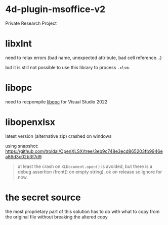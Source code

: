 # 4d-plugin-msoffice-v2
Private Research Project

# libxlnt

need to relax errors (bad name, unexpected attribute, bad cell reference...)

but it is still not possible to use this library to process `.xlsm`.

# libopc

need to recpompile [libopc](https://github.com/freuter/libopc) for Visual Studio 2022

# libopenxlsx

latest version (alternative zip) crashed on windows

using snapshot: https://github.com/troldal/OpenXLSX/tree/3eb9c748e3ecd865203fb9946ea86d3c02b3f7d9

> at least the crash on `XLDocument.open()` is avoided, but there is a debug assertion (front() on empty string). ok on release so ignore for now.

# the secret source 

the most proprietary part of this solution has to do with what to copy from the original file without breaking the altered copy

